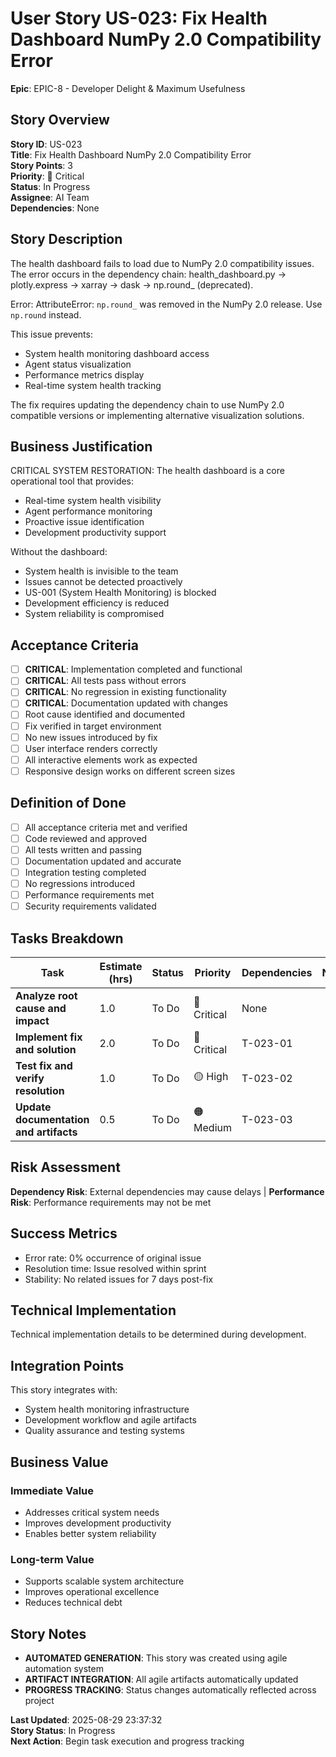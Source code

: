 # User Story US-023: Fix Health Dashboard NumPy 2.0 Compatibility Error

**Epic**: EPIC-8 - Developer Delight & Maximum Usefulness


## Story Overview
**Story ID**: US-023  
**Title**: Fix Health Dashboard NumPy 2.0 Compatibility Error  
**Story Points**: 3  
**Priority**: 🔴 Critical  
**Status**: In Progress  
**Assignee**: AI Team  
**Dependencies**: None  

## Story Description
The health dashboard fails to load due to NumPy 2.0 compatibility issues.
The error occurs in the dependency chain: health_dashboard.py → plotly.express → xarray → dask → np.round_ (deprecated).

Error: AttributeError: `np.round_` was removed in the NumPy 2.0 release. Use `np.round` instead.

This issue prevents:
- System health monitoring dashboard access
- Agent status visualization  
- Performance metrics display
- Real-time system health tracking

The fix requires updating the dependency chain to use NumPy 2.0 compatible versions
or implementing alternative visualization solutions.

## Business Justification
CRITICAL SYSTEM RESTORATION: The health dashboard is a core operational tool that provides:
- Real-time system health visibility
- Agent performance monitoring
- Proactive issue identification
- Development productivity support

Without the dashboard:
- System health is invisible to the team
- Issues cannot be detected proactively  
- US-001 (System Health Monitoring) is blocked
- Development efficiency is reduced
- System reliability is compromised

## Acceptance Criteria
- [ ] **CRITICAL**: Implementation completed and functional
- [ ] **CRITICAL**: All tests pass without errors
- [ ] **CRITICAL**: No regression in existing functionality
- [ ] **CRITICAL**: Documentation updated with changes
- [ ] Root cause identified and documented
- [ ] Fix verified in target environment
- [ ] No new issues introduced by fix
- [ ] User interface renders correctly
- [ ] All interactive elements work as expected
- [ ] Responsive design works on different screen sizes

## Definition of Done
- [ ] All acceptance criteria met and verified
- [ ] Code reviewed and approved
- [ ] All tests written and passing
- [ ] Documentation updated and accurate
- [ ] Integration testing completed
- [ ] No regressions introduced
- [ ] Performance requirements met
- [ ] Security requirements validated

## Tasks Breakdown
| Task | Estimate (hrs) | Status | Priority | Dependencies | Notes |
|------|----------------|--------|----------|--------------|-------|
| **Analyze root cause and impact** | 1.0 | To Do | 🔴 Critical | None |  |
| **Implement fix and solution** | 2.0 | To Do | 🔴 Critical | T-023-01 |  |
| **Test fix and verify resolution** | 1.0 | To Do | 🟡 High | T-023-02 |  |
| **Update documentation and artifacts** | 0.5 | To Do | 🟠 Medium | T-023-03 |  |

## Risk Assessment
**Dependency Risk**: External dependencies may cause delays | **Performance Risk**: Performance requirements may not be met

## Success Metrics
- Error rate: 0% occurrence of original issue
- Resolution time: Issue resolved within sprint
- Stability: No related issues for 7 days post-fix

## Technical Implementation
Technical implementation details to be determined during development.

## Integration Points
This story integrates with:
- System health monitoring infrastructure
- Development workflow and agile artifacts
- Quality assurance and testing systems

## Business Value
### **Immediate Value**
- Addresses critical system needs
- Improves development productivity  
- Enables better system reliability

### **Long-term Value**
- Supports scalable system architecture
- Improves operational excellence
- Reduces technical debt

## Story Notes
- **AUTOMATED GENERATION**: This story was created using agile automation system
- **ARTIFACT INTEGRATION**: All agile artifacts automatically updated
- **PROGRESS TRACKING**: Status changes automatically reflected across project

**Last Updated**: 2025-08-29 23:37:32  
**Story Status**: In Progress  
**Next Action**: Begin task execution and progress tracking
